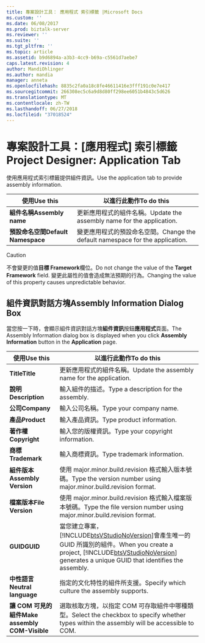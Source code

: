 ```yaml
---
title: 專案設計工具： 應用程式 索引標籤 |Microsoft Docs
ms.custom: ''
ms.date: 06/08/2017
ms.prod: biztalk-server
ms.reviewer: ''
ms.suite: ''
ms.tgt_pltfrm: ''
ms.topic: article
ms.assetid: b9d6894a-a3b3-4cc9-b69a-c5561d7aebe7
caps.latest.revision: 4
author: MandiOhlinger
ms.author: mandia
manager: anneta
ms.openlocfilehash: 8835c2fa0a18c8fe46611416e3fff191c0e7e417
ms.sourcegitcommit: 266308ec5c6a9d8d80ff298ee6051b4843c5d626
ms.translationtype: MT
ms.contentlocale: zh-TW
ms.lasthandoff: 06/27/2018
ms.locfileid: "37018524"
---
```

# <a name="project-designer-application-tab"></a><span data-ttu-id="76254-102">專案設計工具：[應用程式] 索引標籤</span><span class="sxs-lookup"><span data-stu-id="76254-102">Project Designer: Application Tab</span></span>
<span data-ttu-id="76254-103">使用應用程式索引標籤提供組件資訊。</span><span class="sxs-lookup"><span data-stu-id="76254-103">Use the application tab to provide assembly information.</span></span>  

|<span data-ttu-id="76254-104">使用</span><span class="sxs-lookup"><span data-stu-id="76254-104">Use this</span></span>|<span data-ttu-id="76254-105">以進行此動作</span><span class="sxs-lookup"><span data-stu-id="76254-105">To do this</span></span>|  
|--------------|----------------|  
|<span data-ttu-id="76254-106">**組件名稱**</span><span class="sxs-lookup"><span data-stu-id="76254-106">**Assembly name**</span></span>|<span data-ttu-id="76254-107">更新應用程式的組件名稱。</span><span class="sxs-lookup"><span data-stu-id="76254-107">Update the assembly name for the application.</span></span>|  
|<span data-ttu-id="76254-108">**預設命名空間**</span><span class="sxs-lookup"><span data-stu-id="76254-108">**Default Namespace**</span></span>|<span data-ttu-id="76254-109">變更應用程式的預設命名空間。</span><span class="sxs-lookup"><span data-stu-id="76254-109">Change the default namespace for the application.</span></span>|  

> [!CAUTION]
>  <span data-ttu-id="76254-110">不會變更的值**目標 Framework**欄位。</span><span class="sxs-lookup"><span data-stu-id="76254-110">Do not change the value of the **Target Framework** field.</span></span> <span data-ttu-id="76254-111">變更此屬性的值會造成無法預期的行為。</span><span class="sxs-lookup"><span data-stu-id="76254-111">Changing the value of this property causes unpredictable behavior.</span></span>  

## <a name="assembly-information-dialog-box"></a><span data-ttu-id="76254-112">組件資訊對話方塊</span><span class="sxs-lookup"><span data-stu-id="76254-112">Assembly Information Dialog Box</span></span>  
 <span data-ttu-id="76254-113">當您按一下時，會顯示組件資訊對話方塊**組件資訊**按鈕**應用程式**頁面。</span><span class="sxs-lookup"><span data-stu-id="76254-113">The Assembly Information dialog box is displayed when you click **Assembly Information** button in the **Application** page.</span></span>  


|           <span data-ttu-id="76254-114">使用</span><span class="sxs-lookup"><span data-stu-id="76254-114">Use this</span></span>            |                                                                       <span data-ttu-id="76254-115">以進行此動作</span><span class="sxs-lookup"><span data-stu-id="76254-115">To do this</span></span>                                                                        |
|-------------------------------|---------------------------------------------------------------------------------------------------------------------------------------------------------|
|           <span data-ttu-id="76254-116">**Title**</span><span class="sxs-lookup"><span data-stu-id="76254-116">**Title**</span></span>           |                                                      <span data-ttu-id="76254-117">更新應用程式的組件名稱。</span><span class="sxs-lookup"><span data-stu-id="76254-117">Update the assembly name for the application.</span></span>                                                      |
|        <span data-ttu-id="76254-118">**說明**</span><span class="sxs-lookup"><span data-stu-id="76254-118">**Description**</span></span>        |                                                          <span data-ttu-id="76254-119">輸入組件的描述。</span><span class="sxs-lookup"><span data-stu-id="76254-119">Type a description for the assembly.</span></span>                                                           |
|          <span data-ttu-id="76254-120">**公司**</span><span class="sxs-lookup"><span data-stu-id="76254-120">**Company**</span></span>          |                                                                 <span data-ttu-id="76254-121">輸入公司名稱。</span><span class="sxs-lookup"><span data-stu-id="76254-121">Type your company name.</span></span>                                                                 |
|          <span data-ttu-id="76254-122">**產品**</span><span class="sxs-lookup"><span data-stu-id="76254-122">**Product**</span></span>          |                                                                <span data-ttu-id="76254-123">輸入產品資訊。</span><span class="sxs-lookup"><span data-stu-id="76254-123">Type product information.</span></span>                                                                |
|         <span data-ttu-id="76254-124">**著作權**</span><span class="sxs-lookup"><span data-stu-id="76254-124">**Copyright**</span></span>         |                                                            <span data-ttu-id="76254-125">輸入您的版權資訊。</span><span class="sxs-lookup"><span data-stu-id="76254-125">Type your copyright information.</span></span>                                                             |
|         <span data-ttu-id="76254-126">**商標**</span><span class="sxs-lookup"><span data-stu-id="76254-126">**Trademark**</span></span>         |                                                               <span data-ttu-id="76254-127">輸入商標資訊。</span><span class="sxs-lookup"><span data-stu-id="76254-127">Type trademark information.</span></span>                                                               |
|     <span data-ttu-id="76254-128">**組件版本**</span><span class="sxs-lookup"><span data-stu-id="76254-128">**Assembly Version**</span></span>      |                                            <span data-ttu-id="76254-129">使用 major.minor.build.revision 格式輸入版本號碼。</span><span class="sxs-lookup"><span data-stu-id="76254-129">Type the version number using major.minor.build.revision format.</span></span>                                             |
|       <span data-ttu-id="76254-130">**檔案版本**</span><span class="sxs-lookup"><span data-stu-id="76254-130">**File Version**</span></span>        |                                          <span data-ttu-id="76254-131">使用 major.minor.build.revision 格式輸入檔案版本號碼。</span><span class="sxs-lookup"><span data-stu-id="76254-131">Type the file version number using major.minor.build.revision format.</span></span>                                          |
|           <span data-ttu-id="76254-132">**GUID**</span><span class="sxs-lookup"><span data-stu-id="76254-132">**GUID**</span></span>            | <span data-ttu-id="76254-133">當您建立專案，[!INCLUDE[btsVStudioNoVersion](../includes/btsvstudionoversion-md.md)]會產生唯一的 GUID 所識別的組件。</span><span class="sxs-lookup"><span data-stu-id="76254-133">When you create a project, [!INCLUDE[btsVStudioNoVersion](../includes/btsvstudionoversion-md.md)] generates a unique GUID that identifies the assembly.</span></span> |
|    <span data-ttu-id="76254-134">**中性語言**</span><span class="sxs-lookup"><span data-stu-id="76254-134">**Neutral   language**</span></span>     |                                                      <span data-ttu-id="76254-135">指定的文化特性的組件所支援。</span><span class="sxs-lookup"><span data-stu-id="76254-135">Specify which culture the assembly supports.</span></span>                                                       |
| <span data-ttu-id="76254-136">**讓 COM 可見的組件**</span><span class="sxs-lookup"><span data-stu-id="76254-136">**Make assembly COM-Visible**</span></span> |                               <span data-ttu-id="76254-137">選取核取方塊，以指定 COM 可存取組件中哪種類型。</span><span class="sxs-lookup"><span data-stu-id="76254-137">Select the checkbox to specify whether types within the assembly will be accessible to COM.</span></span>                               |

